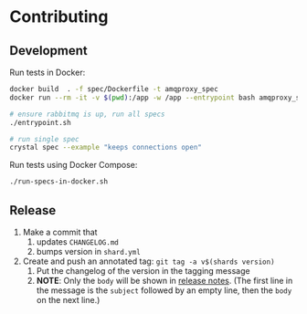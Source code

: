 # Contributing

## Development

Run tests in Docker:

```bash
docker build  . -f spec/Dockerfile -t amqproxy_spec
docker run --rm -it -v $(pwd):/app -w /app --entrypoint bash amqproxy_spec

# ensure rabbitmq is up, run all specs
./entrypoint.sh

# run single spec
crystal spec --example "keeps connections open"
```

Run tests using Docker Compose:

```bash
./run-specs-in-docker.sh
```

## Release

1. Make a commit that
    1. updates `CHANGELOG.md`
    1. bumps version in `shard.yml`
1. Create and push an annotated tag: `git tag -a v$(shards version)`
    1. Put the changelog of the version in the tagging message
    1. **NOTE**: Only the `body` will be shown in [release notes]. (The first line in the message is the `subject` followed by an empty line, then the `body` on the next line.)

[release notes]: https://github.com/cloudamqp/amqproxy/releases

